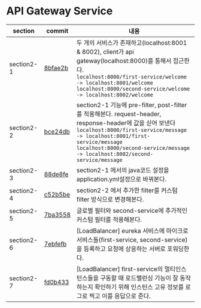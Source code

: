 # API Gateway Service

| section     | commit                                                                                                                | 내용                                                                                                         |
|-------------|-----------------------------------------------------------------------------------------------------------------------|-------------------------------------------------------------------------------------------------------------------|
|  section2-1 | [8bfae2b](https://github.com/jihyunhillpark/spring-cloud-practice-repo/tree/8bfae2b11f7e2bf71361f9c138a16fa5cfda2fa7) | 두 개의 서비스가 존재하고(localhost:8001 & 8002), client가 api gateway(localhost:8000)를 통해서 접근한다.<br /> `localhost:8000/first-service/welcome -> localhost:8001/welcome`<br />`localhost:8000/second-service/welcome -> localhost:8002/welcome` |
|  section2-2 | [bce24db](https://github.com/jihyunhillpark/spring-cloud-practice-repo/tree/bce24db2cc19721b375a1e2d4982958d9c451acf) | section2-1 기능에 pre-filter, post-filter를 적용해본다. request-header, response-header에 값을 싣어 보낸다<br /> `localhost:8000/first-service/message -> localhost:8001/first-service/message`<br />`localhost:8000/second-service/message -> localhost:8002/second-service/message` |
|  section2-3 | [88de8fe](https://github.com/jihyunhillpark/spring-cloud-practice-repo/commit/88de8fe4e05ec344ec0f4d222269da630043507d) | section2-1 에서의 java코드 설정을 application.yml설정으로 바꿔본다. |
|  section2-4 | [c52b5be](https://github.com/jihyunhillpark/spring-cloud-practice-repo/commit/c52b5bec4fce1b59827bb725fe9cc944c64bda4c) | section2-2 에서 추가한 filter를 커스텀 filter 방식으로 변경해본다. |
|  section2-5 | [7ba3558](https://github.com/jihyunhillpark/spring-cloud-practice-repo/commit/7ba355891dcc207a91bd13b8949f38354e2685da) | 글로벌 필터와 second-service에 추가적인 커스텀 필터를 적용해본다. |
|  section2-6 | [7ebfefb](https://github.com/jihyunhillpark/spring-cloud-practice-repo/commit/7ebfefb32872f2715fb2c3190275653e01dea91f) | [LoadBalancer] eureka 서비스에 마이크로 서비스들(first-service, second-service)을 등록하고 요청에 상응하는 서버로 포워딩한다.|
|  section2-7 | [fd0b433](https://github.com/jihyunhillpark/spring-cloud-practice-repo/commit/fd0b433cf4382f98109845467fb89d2111d1879d) | [LoadBalancer] first-service의 멀티인스턴스들을 구동할 때  로드밸런싱 기능이 잘 동작하는지 확인하기 위해 인스턴스 고유 정보를 로그로 찍고 이를 응답으로 준다. |
